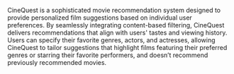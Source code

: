 CineQuest is a sophisticated movie recommendation system designed to provide personalized film suggestions based on individual user preferences. By seamlessly integrating content-based filtering, CineQuest delivers recommendations that align with users' tastes and viewing history. Users can specify their favorite genres, actors, and actresses, allowing CineQuest to tailor suggestions that highlight films featuring their preferred genres or starring their favorite performers, and doesn’t recommend previously recommended movies.
